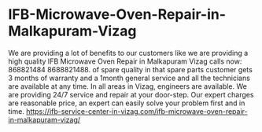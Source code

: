 # IFB-Microwave-Oven-Repair-in-Malkapuram-Vizag
 We are providing a lot of benefits to our customers like we are providing a high quality IFB Microwave Oven Repair in Malkapuram Vizag calls now: 868821484 8688821488. of spare quality in that spare parts customer gets 3 months of warranty and a 1month general service and all the technicians are available at any time. In all areas in Vizag, engineers are available. We are providing 24/7 service and repair at your door-step. Our expert charges are reasonable price, an expert can easily solve your problem first and in time. https://ifb-service-center-in-vizag.com/ifb-microwave-oven-repair-in-malkapuram-vizag/
